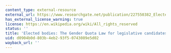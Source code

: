 ```yaml
---
content_type: external-resource
external_url: https://www.researchgate.net/publication/227550382_Elected_Bodies_The_Gender_Quota_Law_for_Legislative_Candidates_in_Mexico
has_external_license_warning: true
license: https://en.wikipedia.org/wiki/All_rights_reserved
status: ''
title: 'Elected bodies: The Gender Quota Law for legislative candidates in Mexico'
uid: d0904b0d-803b-4eb2-93f5-0743089e5d02
wayback_url: ''
---
```

